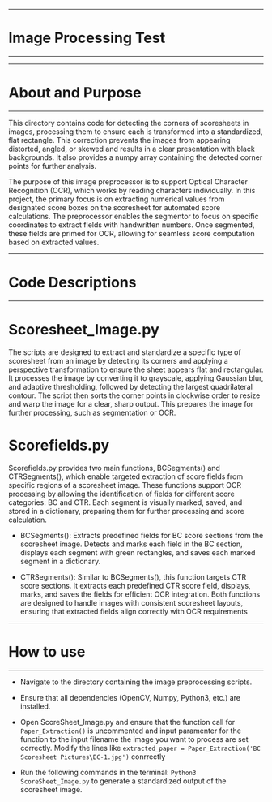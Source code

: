 -------------------------
# Image Processing Test #
-------------------------

---------------------
# About and Purpose #
---------------------

This directory contains code for detecting the corners of scoresheets in images, processing them to ensure each is transformed into a standardized, flat rectangle. This correction prevents the images from appearing distorted, angled, or skewed and results in a clear presentation with black backgrounds. It also provides a numpy array containing the detected corner points for further analysis.

The purpose of this image preprocessor is to support Optical Character Recognition (OCR), which works by reading characters individually. In this project, the primary focus is on extracting numerical values from designated score boxes on the scoresheet for automated score calculations. The preprocessor enables the segmentor to focus on specific coordinates to extract fields with handwritten numbers. Once segmented, these fields are primed for OCR, allowing for seamless score computation based on extracted values.

---------------------
# Code Descriptions #
---------------------

# Scoresheet_Image.py
The scripts are designed to extract and standardize a specific type of scoresheet from an image by detecting its corners and applying a perspective transformation to ensure the sheet appears flat and rectangular. It processes the image by converting it to grayscale, applying Gaussian blur, and adaptive thresholding, followed by detecting the largest quadrilateral contour. The script then sorts the corner points in clockwise order to resize and warp the image for a clear, sharp output. This prepares the image for further processing, such as segmentation or OCR.

# Scorefields.py
Scorefields.py provides two main functions, BCSegments() and CTRSegments(), which enable targeted extraction of score fields from specific regions of a scoresheet image. These functions support OCR processing by allowing the identification of fields for different score categories: BC and CTR. Each segment is visually marked, saved, and stored in a dictionary, preparing them for further processing and score calculation.

- BCSegments(): Extracts predefined fields for BC score sections from the scoresheet image.
Detects and marks each field in the BC section, displays each segment with green rectangles, and saves each marked segment in a dictionary.

- CTRSegments(): Similar to BCSegments(), this function targets CTR score sections.
It extracts each predefined CTR score field, displays, marks, and saves the fields for efficient OCR integration.
Both functions are designed to handle images with consistent scoresheet layouts, ensuring that extracted fields align correctly with OCR requirements

--------------
# How to use #
--------------

- Navigate to the directory containing the image preprocessing scripts.

- Ensure that all dependencies (OpenCV, Numpy, Python3, etc.) are installed.

- Open ScoreSheet_Image.py and ensure that the function call for ```Paper_Extraction()``` is uncommented and input paramenter for the function to the input filename the image you want to process are set correctly. Modify the lines like ```extracted_paper = Paper_Extraction('BC Scoresheet Pictures\BC-1.jpg')``` conrrectly

- Run the following commands in the terminal:
```Python3 ScoreSheet_Image.py``` to generate a standardized output of the scoresheet image.